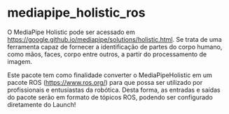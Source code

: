 # mediapipe_holistic_ros

O MediaPipe Holistic pode ser acessado em https://google.github.io/mediapipe/solutions/holistic.html. Se trata de uma ferramenta capaz de fornecer a identificação de partes do corpo humano, como mãos, faces, corpo entre outros, a partir do processamento de imagem.  

Este pacote tem como finalidade converter o MediaPipeHolistic em um pacote ROS (https://www.ros.org/) para que possa ser utilizado por profissionais e entusiastas da robótica. Desta forma, as entradas e saídas do pacote serão em formato de tópicos ROS, podendo ser configurado diretamente do Launch!  
